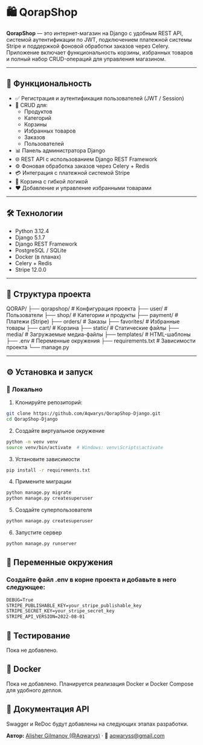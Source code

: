 # 🛍️ QorapShop

**QorapShop** — это интернет-магазин на Django с удобным REST API, системой аутентификации по JWT, подключением платежной системы Stripe и поддержкой фоновой обработки заказов через Celery. Приложение включает функциональность корзины, избранных товаров и полный набор CRUD-операций для управления магазином.

---

## 🚀 Функциональность

- ✅ Регистрация и аутентификация пользователей (JWT / Session)
- 📁 CRUD для:
  - Продуктов
  - Категорий
  - Корзины
  - Избранных товаров
  - Заказов
  - Пользователей
- 📊 Панель администратора Django
- 🌐 REST API с использованием Django REST Framework
- ⚙️ Фоновая обработка заказов через Celery + Redis
- 💳 Интеграция с платежной системой Stripe
- 🛒 Корзина с гибкой логикой
- ❤️ Добавление и управление избранными товарами

---

## 🛠️ Технологии

- Python 3.12.4
- Django 5.1.7
- Django REST Framework
- PostgreSQL / SQLite
- Docker (в планах)
- Celery + Redis
- Stripe 12.0.0

---

## 📂 Структура проекта
QORAP/
├── qorapshop/         # Конфигурация проекта
├── user/              # Пользователи
├── shop/              # Категории и продукты
├── payment/           # Платежи (Stripe)
├── orders/            # Заказы
├── favorites/         # Избранные товары
├── cart/              # Корзина
├── static/            # Статические файлы
├── media/             # Загружаемые медиа-файлы
├── templates/         # HTML-шаблоны
├── .env               # Переменные окружения
├── requirements.txt   # Зависимости проекта
└── manage.py

---

## ⚙️ Установка и запуск

### 🔧 Локально

1. Клонируйте репозиторий:

```bash
git clone https://github.com/Aqwarys/QorapShop-Django.git
cd QorapShop-Django
```
2. Создайте виртуальное окружение
```bash
python -m venv venv
source venv/bin/activate  # Windows: venv\Scripts\activate
```
3. Установите зависимости
```bash
pip install -r requirements.txt
```
4. Примените миграции
```bash
python manage.py migrate
python manage.py createsuperuser
```
5. Создайте суперпользователя
```bash
python manage.py createsuperuser
```
6. Запустите сервер
```bash
python manage.py runserver
```

## 🔑 Переменные окружения
### Создайте файл .env в корне проекта и добавьте в него следующее:
```txt
DEBUG=True
STRIPE_PUBLISHABLE_KEY=your_stripe_publishable_key
STRIPE_SECRET_KEY=your_stripe_secret_key
STRIPE_API_VERSION=2022-08-01
```

## 🧪 Тестирование
Пока не добавлено.

## 🐳 Docker
Пока не добавлено. Планируется реализация Docker и Docker Compose для удобного деплоя.

## 📑 Документация API
Swagger и ReDoc будут добавлены на следующих этапах разработки.

**Автор:** [Alisher Gilmanov (@Aqwarys)](https://github.com/Aqwarys) · 📧 aqwaryss@gmail.com
